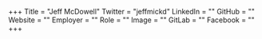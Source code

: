 +++
Title = "Jeff McDowell"
Twitter = "jeffmickd"
LinkedIn = ""
GitHub = ""
Website = ""
Employer = ""
Role = ""
Image = ""
GitLab = ""
Facebook = ""
+++
